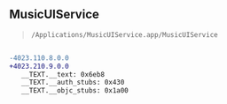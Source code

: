 ## MusicUIService

> `/Applications/MusicUIService.app/MusicUIService`

```diff

-4023.110.8.0.0
+4023.210.9.0.0
   __TEXT.__text: 0x6eb8
   __TEXT.__auth_stubs: 0x430
   __TEXT.__objc_stubs: 0x1a00

```
